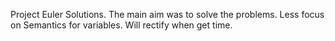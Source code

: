 Project Euler Solutions. 
The main aim was to solve the problems. Less focus on Semantics for variables. 
Will rectify when get time. 
